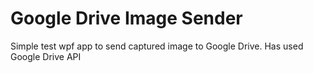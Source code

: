# Google Drive Image Sender 

Simple test wpf app to send captured image to Google Drive.
Has used Google Drive API
